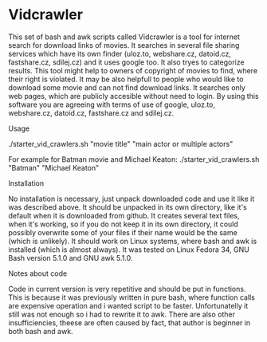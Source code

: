 # Vidcrawler
This set of bash and awk scripts called Vidcrawler is a tool for internet search for download links of movies. 
It searches in several file sharing services which have its own finder (uloz.to, webshare.cz, datoid.cz, fastshare.cz, sdilej.cz)
and it uses google too. It also tryes to categorize results. This tool might help to owners of copyright of movies to 
find, where their right is violated. It may be also helpfull to people who would like to download some movie and can not 
find download links. It searches only web pages, which are publicly accesible without need to login. 
By using this software you are agreeing with terms of use of google, uloz.to, webshare.cz, datoid.cz, 
fastshare.cz and sdilej.cz.



Usage

./starter_vid_crawlers.sh "movie title" "main actor or multiple actors"

For example for Batman movie and Michael Keaton: ./starter_vid_crawlers.sh "Batman" "Michael Keaton"


Installation

No installation is necessary, just unpack downloaded code and use it like it was described above. It should be unpacked in its own directory, like it's default when it is downloaded from github. It creates several text files, when it's working, so
if you do not keep it in its own directory, it could possibly overwrite some of your files if their name would be the same 
(which is unlikely).
It should work on Linux systems, where bash and awk is installed (which is almost always). It was tested on Linux Fedora 34, GNU Bash version 5.1.0 and GNU awk 5.1.0.


Notes about code

Code in current version is very repetitive and should be put in functions. This is because it was previously written 
in pure bash, where function calls are expensive operation and i wanted script to be faster. Unfortunatelly it still was not 
enough so i had to rewrite it to awk. There are also other insufficiencies, theese are often caused by fact, that author
is beginner in both bash and awk.
 
